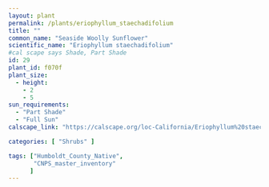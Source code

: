 ```yaml
---
layout: plant                                                              
permalink: /plants/eriophyllum_staechadifolium
title: ""
common_name: "Seaside Woolly Sunflower"
scientific_name: "Eriophyllum staechadifolium"
#cal scape says Shade, Part Shade
id: 29
plant_id: f070f
plant_size:
  - height: 
    - 2
    - 5
sun_requirements:
  - "Part Shade"
  - "Full Sun"
calscape_link: "https://calscape.org/loc-California/Eriophyllum%20staechadifolium(%20)"

categories: [ "Shrubs" ]

tags: ["Humboldt_County_Native",
       "CNPS_master_inventory"
      ]
---
```



